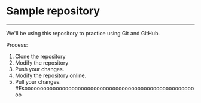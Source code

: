 # Sample repository
----
We'll be using this repository to practice using Git and GitHub.

Process:

1. Clone the repository
2. Modify the repository
3. Push your changes.
4. Modify the repository online.
5. Pull your changes.
#Esoooooooooooooooooooooooooooooooooooooooooooooooooooooooo